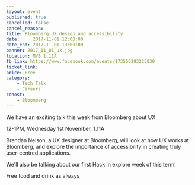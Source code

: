 ```yaml
---
layout: event
published: true
cancelled: false
cancel_reason:
title: Bloomberg UX design and accessibility
date:     2017-11-01 12:00:00
date_end: 2017-11-01 13:00:00
banner: 2017_11_01_ux.jpg
location: MVB 1.11A
fb_link: https://www.facebook.com/events/173556283225039
ticket_link:
price: Free
category:
    - Tech Talk
    - Careers
cohost:
    - Bloomberg
---
```


We have an exciting talk this week from Bloomberg about UX.

12-1PM, Wednesday 1st November, 1.11A

Brendan Nelson, a UX designer at Bloomberg, will look at how UX works at Bloomberg, and explore the importance of accessibility in creating truly user-centred applications.

We'll also be talking about our first Hack in explore week of this term!

Free food and drink as always

